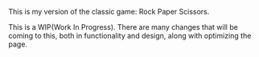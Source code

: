 This is my version of the classic game: Rock Paper Scissors.

This is a WIP(Work In Progress). There are many changes that will be coming to this, both in functionality and design, along with optimizing the page.